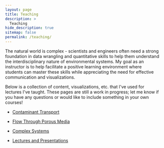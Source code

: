 ```yaml
---
layout: page
title: Teaching
description: >
  Teaching
hide_description: true
sitemap: false
permalink: /teaching/
---
```


The natural world is complex - scientists and engineers often need a strong foundation in data wrangling and quantitative skills to help them understand the interdisciplinary nature of environmental systems. My goal as an instructor is to help facilitate a positive learning environment where students can master these skills while appreciating the need for effective communication and visualizations.

Below is a collection of content, visualizations, etc. that I've used for lectures I've taught. These pages are still a work in progress; let me know if you have any questions or would like to include something in your own courses!

* [Contaminant Transport](/teaching/book/intro.html)

* [Flow Through Porous Media](/teaching/book/flow-through-porous-media.html)

* [Complex Systems](/teaching/book/complexity-in-environmental-systems.html)

* [Lectures and Presentations](/teaching/book/lectures-and-presentations.html)
